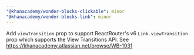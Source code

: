 ```yaml
---
"@khanacademy/wonder-blocks-clickable": minor
"@khanacademy/wonder-blocks-link": minor
---
```


Add `viewTransition` prop to support ReactRouter's v6 `Link.viewTransition` prop which supports the View Transitions API. See https://khanacademy.atlassian.net/browse/WB-1931
